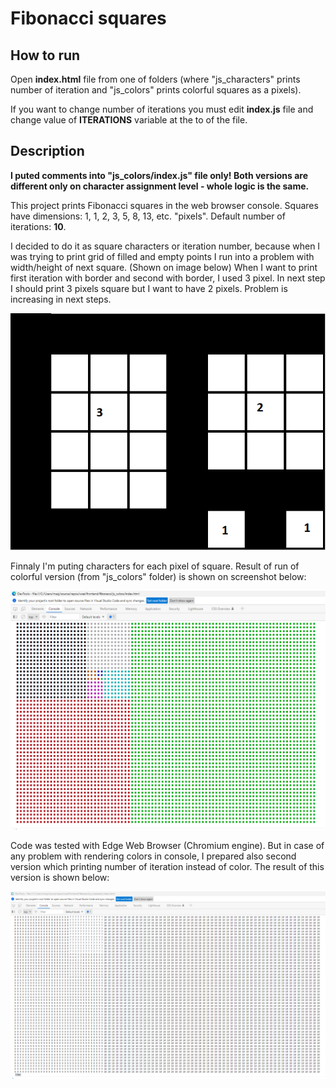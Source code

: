 # Fibonacci squares

## How to run

Open **index.html** file from one of folders (where "js_characters" prints number of iteration and "js_colors" prints colorful squares as a pixels).

If you want to change number of iterations you must edit **index.js** file and change value of **ITERATIONS** variable at the to of the file.

## Description

**I puted comments into "js_colors/index.js" file only! Both versions are different only on character assignment level - whole logic is the same.**

This project prints Fibonacci squares in the web browser console. Squares have dimensions: 1, 1, 2, 3, 5, 8, 13, etc. "pixels".
Default number of iterations: **10**.

I decided to do it as square characters or iteration number, because when I was trying to print grid of filled and empty points I run into a problem with width/height of next square. (Shown on image below)
When I want to print first iteration with border and second with border, I used 3 pixel. In next step I should print 3 pixels square but I want to have 2 pixels. Problem is increasing in next steps.

![image info](./problem.png)

Finnaly I'm puting characters for each pixel of square. Result of run of colorful version (from "js_colors" folder) is shown on screenshot below:

![image info](./result.PNG)

Code was tested with Edge Web Browser (Chromium engine). But in case of any problem with rendering colors in console, I prepared also second version which printing number of iteration instead of color. The result of this version is shown below:

![image info](./result2.PNG)
